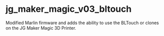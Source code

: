 # jg_maker_magic_v03_bltouch
Modified Marlin firmware and adds the ability to use the BLTouch or clones on the JG Maker Magic 3D Printer.

